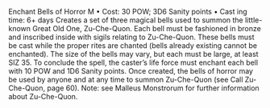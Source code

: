 Enchant Bells of Horror M
• Cost:  30 POW; 3D6 Sanity points
•
 Cast
ing time: 6+ days
Creates a set of three magical bells used to summon the 
little-known Great Old One, Zu-Che-Quon. Each bell 
must be fashioned in bronze and inscribed inside with 
sigils relating to Zu-Che-Quon. These bells must be cast 
while the proper rites are chanted (bells already existing 
cannot be enchanted). The size of the bells may vary, 
but each must be large, at least SIZ 35. To conclude the spell, the caster’s life force must enchant each bell with 10 
POW and 1D6 Sanity points. Once created, the bells of 
horror may be used by anyone and at any time to summon 
Zu-Che-Quon (see Call Zu-Che-Quon, page 60).
Note: see Malleus Monstrorum for further information about 
Zu-Che-Quon.

